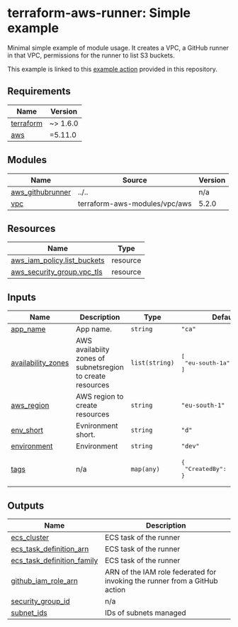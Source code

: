 # terraform-aws-runner: Simple example

Minimal simple example of module usage.
It creates a VPC, a GitHub runner in that VPC, permissions for the runner to list S3 buckets.

This example is linked to this [example action](../../.github/workflows/example-simple.yml) provided in this repository.

<!-- BEGINNING OF PRE-COMMIT-TERRAFORM DOCS HOOK -->
## Requirements

| Name | Version |
|------|---------|
| <a name="requirement_terraform"></a> [terraform](#requirement\_terraform) | ~> 1.6.0 |
| <a name="requirement_aws"></a> [aws](#requirement\_aws) | =5.11.0 |

## Modules

| Name | Source | Version |
|------|--------|---------|
| <a name="module_aws_githubrunner"></a> [aws\_githubrunner](#module\_aws\_githubrunner) | ../.. | n/a |
| <a name="module_vpc"></a> [vpc](#module\_vpc) | terraform-aws-modules/vpc/aws | 5.2.0 |

## Resources

| Name | Type |
|------|------|
| [aws_iam_policy.list_buckets](https://registry.terraform.io/providers/hashicorp/aws/5.11.0/docs/resources/iam_policy) | resource |
| [aws_security_group.vpc_tls](https://registry.terraform.io/providers/hashicorp/aws/5.11.0/docs/resources/security_group) | resource |

## Inputs

| Name | Description | Type | Default | Required |
|------|-------------|------|---------|:--------:|
| <a name="input_app_name"></a> [app\_name](#input\_app\_name) | App name. | `string` | `"ca"` | no |
| <a name="input_availability_zones"></a> [availability\_zones](#input\_availability\_zones) | AWS availabiity zones of subnetsregion to create resources | `list(string)` | <pre>[<br>  "eu-south-1a"<br>]</pre> | no |
| <a name="input_aws_region"></a> [aws\_region](#input\_aws\_region) | AWS region to create resources | `string` | `"eu-south-1"` | no |
| <a name="input_env_short"></a> [env\_short](#input\_env\_short) | Evnironment short. | `string` | `"d"` | no |
| <a name="input_environment"></a> [environment](#input\_environment) | Environment | `string` | `"dev"` | no |
| <a name="input_tags"></a> [tags](#input\_tags) | n/a | `map(any)` | <pre>{<br>  "CreatedBy": "Terraform"<br>}</pre> | no |

## Outputs

| Name | Description |
|------|-------------|
| <a name="output_ecs_cluster"></a> [ecs\_cluster](#output\_ecs\_cluster) | ECS task of the runner |
| <a name="output_ecs_task_definition_arn"></a> [ecs\_task\_definition\_arn](#output\_ecs\_task\_definition\_arn) | ECS task of the runner |
| <a name="output_ecs_task_definition_family"></a> [ecs\_task\_definition\_family](#output\_ecs\_task\_definition\_family) | ECS task of the runner |
| <a name="output_github_iam_role_arn"></a> [github\_iam\_role\_arn](#output\_github\_iam\_role\_arn) | ARN of the IAM role federated for invoking the runner from a GitHub action |
| <a name="output_security_group_id"></a> [security\_group\_id](#output\_security\_group\_id) | n/a |
| <a name="output_subnet_ids"></a> [subnet\_ids](#output\_subnet\_ids) | IDs of subnets managed |
<!-- END OF PRE-COMMIT-TERRAFORM DOCS HOOK -->
